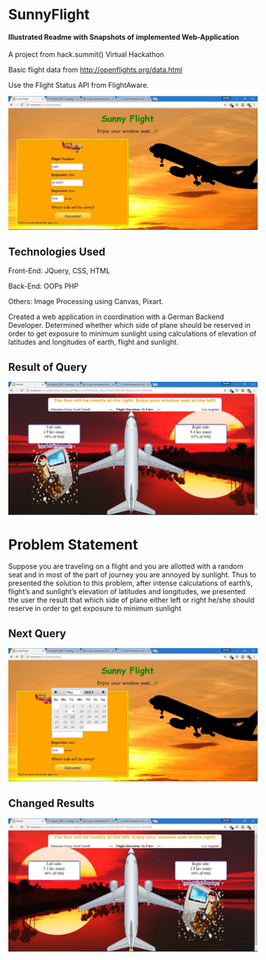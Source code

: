 # SunnyFlight
#### Illustrated Readme with Snapshots of implemented Web-Application

A project from hack.summit() Virtual Hackathon

Basic flight data from http://openflights.org/data.html

Use the Flight Status API from FlightAware.


![alt text](https://raw.githubusercontent.com/newtein/Sunny-Flight/master/UI/1.%20Welcome_Page.JPG)

## Technologies Used
Front-End: JQuery, CSS, HTML

Back-End: OOPs PHP

Others: Image Processing using Canvas, Pixart.

Created a web application in coordination with a German Backend Developer. 
Determined whether which side of plane should be reserved in order to get exposure to minimum sunlight using calculations of elevation of latitudes and longitudes of earth, flight and sunlight.

## Result of Query

![alt text](https://raw.githubusercontent.com/newtein/Sunny-Flight/master/UI/2.%20result_of_query.JPG)

# Problem Statement
Suppose you are traveling on a flight and you are allotted with a random seat and in most of the part of journey you are annoyed by sunlight. Thus to presented the solution to this problem, after intense calculations of earth’s, flight’s and sunlight’s elevation of
latitudes and longitudes, we presented the user the result that which side of plane either left or right he/she should reserve in order to get exposure to minimum sunlight


## Next Query 

![alt text](https://raw.githubusercontent.com/newtein/Sunny-Flight/master/UI/3.%20again_querying.JPG)

## Changed Results
![alt text](https://raw.githubusercontent.com/newtein/Sunny-Flight/master/UI/4.%20results_changed.JPG)
